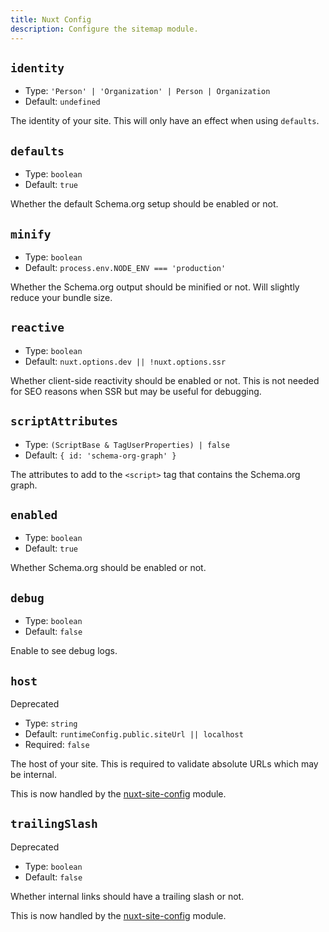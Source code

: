 ```yaml
---
title: Nuxt Config
description: Configure the sitemap module.
---
```


## `identity`

- Type: `'Person' | 'Organization' | Person | Organization`
- Default: `undefined`

The identity of your site. This will only have an effect when using `defaults`.

## `defaults`

- Type: `boolean`
- Default: `true`

Whether the default Schema.org setup should be enabled or not.

## `minify`

- Type: `boolean`
- Default: `process.env.NODE_ENV === 'production'`

Whether the Schema.org output should be minified or not. Will slightly reduce your bundle size.

## `reactive`

- Type: `boolean`
- Default: `nuxt.options.dev || !nuxt.options.ssr`

Whether client-side reactivity should be enabled or not. This is not needed for SEO reasons when SSR but may be useful for debugging.

## `scriptAttributes`

- Type: `(ScriptBase & TagUserProperties) | false`
- Default: `{ id: 'schema-org-graph' }`

The attributes to add to the `<script>` tag that contains the Schema.org graph.

## `enabled`

- Type: `boolean`
- Default: `true`

Whether Schema.org should be enabled or not.

## `debug`

- Type: `boolean`
- Default: `false`

Enable to see debug logs.

## `host`

<UBadge color="yellow">Deprecated</UBadge>

- Type: `string`
- Default: `runtimeConfig.public.siteUrl || localhost`
- Required: `false`

The host of your site. This is required to validate absolute URLs which may be internal.

This is now handled by the [nuxt-site-config](https://github.com/harlan-zw/nuxt-site-config) module.

## `trailingSlash`

<UBadge color="yellow">Deprecated</UBadge>

- Type: `boolean`
- Default: `false`

Whether internal links should have a trailing slash or not.

This is now handled by the [nuxt-site-config](https://github.com/harlan-zw/nuxt-site-config) module.
